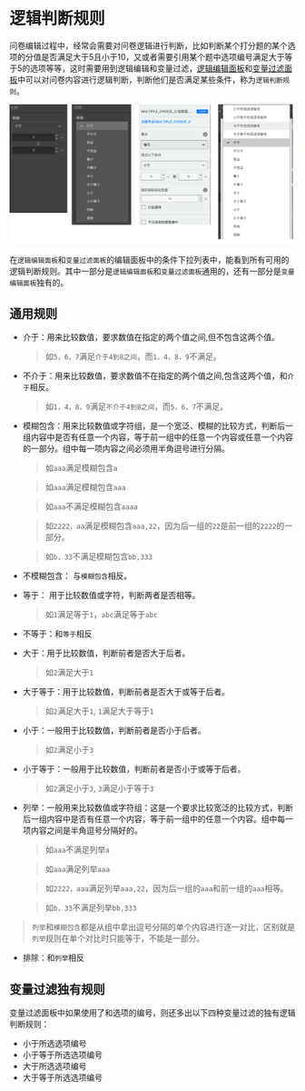 # 逻辑判断规则

问卷编辑过程中，经常会需要对问卷逻辑进行判断，比如判断某个打分题的某个选项的分值是否满足大于5且小于10，又或者需要引用某个题中选项编号满足大于等于5的选项等等，这时需要用到逻辑编辑和变量过滤，[逻辑编辑面板](./logic-editor.md)和[变量过滤面板](../variable/filter.md)中可以对问卷内容进行逻辑判断，判断他们是否满足某些条件，称为`逻辑判断规则`。

<img src='./images/opr-role.png'>

在`逻辑编辑面板`和`变量过滤面板`的编辑面板中的条件下拉列表中，能看到所有可用的逻辑判断规则。其中一部分是`逻辑编辑面板`和`变量过滤面板`通用的，还有一部分是`变量编辑面板`独有的。

## 通用规则

+ 介于：用来比较数值，要求数值在指定的两个值之间,但不包含这两个值。
    > 如`5，6，7`满足`介于4到8之间`，而`1，4，8，9`不满足。

+ 不介于：用来比较数值，要求数值不在指定的两个值之间,包含这两个值，和`介于`相反。
    > 如`1，4，8，9`满足`不介于4到8之间`，而`5，6，7`不满足。

+ 模糊包含：用来比较数值或字符组，是一个宽泛、模糊的比较方式，判断后一组内容中是否有任意一个内容，等于前一组中的任意一个内容或任意一个内容的一部分。组中每一项内容之间必须用半角逗号进行分隔。
    > 如`aaa`满足模糊包含`a`

    > 如`aaa`满足模糊包含`aaa`

    > 如`aaa`不满足模糊包含`aaaa`

    > 如`2222，aa`满足模糊包含`aaa,22`，因为后一组的`22`是前一组的`2222`的一部分。

    > 如`b，33`不满足模糊包含`bb,333`

+ 不模糊包含： 与`模糊包含`相反。

+ 等于： 用于比较数值或字符，判断两者是否相等。
    > 如`1`满足等于`1`，`abc`满足等于`abc`

+ 不等于：和`等于`相反

+ 大于：用于比较数值，判断前者是否大于后者。
    > 如`2`满足大于`1`

+ 大于等于：用于比较数值，判断前者是否大于或等于后者。
    > 如`2`满足大于`1`, `1`满足大于等于`1`

+ 小于：一般用于比较数值，判断前者是否小于后者。
    > 如`2`满足小于`3`

+ 小于等于：一般用于比较数值，判断前者是否小于或等于后者。
    > 如`2`满足小于`3`, `3`满足小于等于`3`    

+ 列举：一般用来比较数值或字符组：这是一个要求比较宽泛的比较方式，判断后一组内容中是否有任意一个内容，等于前一组中的任意一个内容。组中每一项内容之间是半角逗号分隔好的。
    > 如`aaa`不满足列举`a`

    > 如`aaa`满足列举`aaa`

    > 如`2222，aaa`满足列举`aaa,22`，因为后一组的`aaa`和前一组的`aaa`相等。

    > 如`b，33`不满足列举`bb,333`

> `列举`和`模糊包含`都是从组中拿出逗号分隔的单个内容进行逐一对比，区别就是`列举`规则在单个对比时只能等于，不能是一部分。


+ 排除：和`列举`相反 


## 变量过滤独有规则
变量过滤面板中如果使用了和选项的编号，则还多出以下四种变量过滤的独有逻辑判断规则：

+ 小于所选选项编号
+ 小于等于所选选项编号
+ 大于所选选项编号
+ 大于等于所选选项编号

